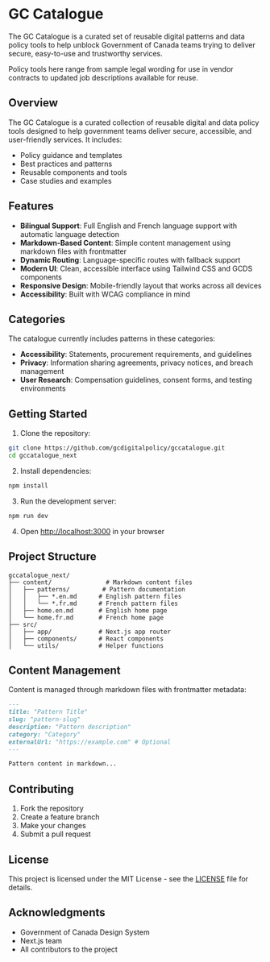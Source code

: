 # GC Catalogue

The GC Catalogue is a curated set of reusable digital patterns and data policy tools to help unblock Government of Canada teams trying to deliver secure, easy-to-use and trustworthy services.

Policy tools here range from sample legal wording for use in vendor contracts to updated job descriptions available for reuse.

## Overview

The GC Catalogue is a curated collection of reusable digital and data policy tools designed to help government teams deliver secure, accessible, and user-friendly services. It includes:

- Policy guidance and templates
- Best practices and patterns
- Reusable components and tools
- Case studies and examples

## Features

- **Bilingual Support**: Full English and French language support with automatic language detection
- **Markdown-Based Content**: Simple content management using markdown files with frontmatter
- **Dynamic Routing**: Language-specific routes with fallback support
- **Modern UI**: Clean, accessible interface using Tailwind CSS and GCDS components
- **Responsive Design**: Mobile-friendly layout that works across all devices
- **Accessibility**: Built with WCAG compliance in mind

## Categories

The catalogue currently includes patterns in these categories:

- **Accessibility**: Statements, procurement requirements, and guidelines
- **Privacy**: Information sharing agreements, privacy notices, and breach management
- **User Research**: Compensation guidelines, consent forms, and testing environments

## Getting Started

1. Clone the repository:
```bash
git clone https://github.com/gcdigitalpolicy/gccatalogue.git
cd gccatalogue_next
```

2. Install dependencies:
```bash
npm install
```

3. Run the development server:
```bash
npm run dev
```

4. Open [http://localhost:3000](http://localhost:3000) in your browser

## Project Structure

```
gccatalogue_next/
├── content/               # Markdown content files
│   ├── patterns/         # Pattern documentation
│   │   ├── *.en.md      # English pattern files
│   │   └── *.fr.md      # French pattern files
│   ├── home.en.md       # English home page
│   └── home.fr.md       # French home page
├── src/
│   ├── app/             # Next.js app router
│   ├── components/      # React components
│   └── utils/           # Helper functions
```

## Content Management

Content is managed through markdown files with frontmatter metadata:

```markdown
---
title: "Pattern Title"
slug: "pattern-slug"
description: "Pattern description"
category: "Category"
externalUrl: "https://example.com" # Optional
---

Pattern content in markdown...
```

## Contributing

1. Fork the repository
2. Create a feature branch
3. Make your changes
4. Submit a pull request

## License

This project is licensed under the MIT License - see the [LICENSE](LICENSE) file for details.

## Acknowledgments

- Government of Canada Design System
- Next.js team
- All contributors to the project
